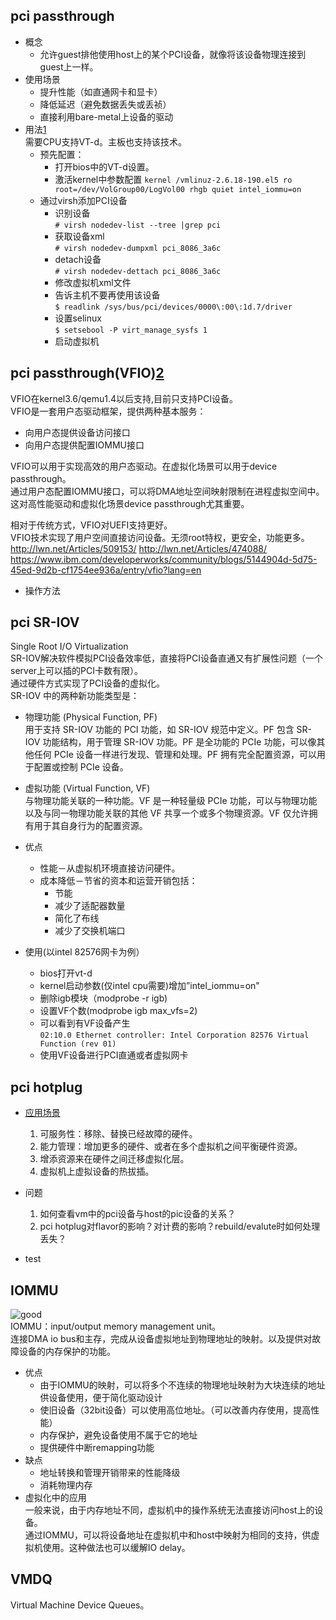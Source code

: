 pci passthrough
----
+ 概念  
  - 允许guest排他使用host上的某个PCI设备，就像将该设备物理连接到guest上一样。  
+ 使用场景
  - 提升性能（如直通网卡和显卡）  
  - 降低延迟（避免数据丢失或丢祯）  
  - 直接利用bare-metal上设备的驱动 
+ 用法[1]  
需要CPU支持VT-d。主板也支持该技术。  
  - 预先配置：  
    + 打开bios中的VT-d设置。
    + 激活kernel中参数配置
      ```kernel /vmlinuz-2.6.18-190.el5 ro root=/dev/VolGroup00/LogVol00 rhgb quiet intel_iommu=on```
  - 通过virsh添加PCI设备  
    + 识别设备  
    ```# virsh nodedev-list --tree |grep pci```
    + 获取设备xml   
    ```# virsh nodedev-dumpxml pci_8086_3a6c```
    + detach设备  
    ```# virsh nodedev-dettach pci_8086_3a6c```
    + 修改虚拟机xml文件   
    + 告诉主机不要再使用该设备  
    ```$ readlink /sys/bus/pci/devices/0000\:00\:1d.7/driver```
    + 设置selinux  
    ```$ setsebool -P virt_manage_sysfs 1```
    + 启动虚拟机  

pci passthrough(VFIO)[2]
----
VFIO在kernel3.6/qemu1.4以后支持,目前只支持PCI设备。  
VFIO是一套用户态驱动框架，提供两种基本服务：    
  + 向用户态提供设备访问接口  
  + 向用户态提供配置IOMMU接口  

VFIO可以用于实现高效的用户态驱动。在虚拟化场景可以用于device passthrough。  
通过用户态配置IOMMU接口，可以将DMA地址空间映射限制在进程虚拟空间中。  
这对高性能驱动和虚拟化场景device passthrough尤其重要。  

相对于传统方式，VFIO对UEFI支持更好。  
VFIO技术实现了用户空间直接访问设备。无须root特权，更安全，功能更多。  
http://lwn.net/Articles/509153/
http://lwn.net/Articles/474088/
https://www.ibm.com/developerworks/community/blogs/5144904d-5d75-45ed-9d2b-cf1754ee936a/entry/vfio?lang=en

+ 操作方法


pci SR-IOV
----
Single Root I/O Virtualization  
SR-IOV解决软件模拟PCI设备效率低，直接将PCI设备直通又有扩展性问题（一个server上可以插的PCI卡数有限）。  
通过硬件方式实现了PCI设备的虚拟化。    
SR-IOV 中的两种新功能类型是：  

+ 物理功能 (Physical Function, PF)  
用于支持 SR-IOV 功能的 PCI 功能，如 SR-IOV 规范中定义。PF 包含 SR-IOV 功能结构，用于管理 SR-IOV 功能。PF 是全功能的 PCIe 功能，可以像其他任何 PCIe 设备一样进行发现、管理和处理。PF 拥有完全配置资源，可以用于配置或控制 PCIe 设备。

+ 虚拟功能 (Virtual Function, VF)  
与物理功能关联的一种功能。VF 是一种轻量级 PCIe 功能，可以与物理功能以及与同一物理功能关联的其他 VF 共享一个或多个物理资源。VF 仅允许拥有用于其自身行为的配置资源。

+ 优点
  - 性能－从虚拟机环境直接访问硬件。
  - 成本降低－节省的资本和运营开销包括：
    + 节能
    + 减少了适配器数量
    + 简化了布线
    + 减少了交换机端口

+ 使用(以intel 82576网卡为例）  
  - bios打开vt-d
  - kernel启动参数(仅intel cpu需要)增加”intel_iommu=on"
  - 删除igb模块（modprobe -r igb)
  - 设置VF个数(modprobe igb max_vfs=2)
  - 可以看到有VF设备产生  
  ```02:10.0 Ethernet controller: Intel Corporation 82576 Virtual Function (rev 01)```
  - 使用VF设备进行PCI直通或者虚拟网卡  
  
pci hotplug
----
+ [应用场景]
  1.  可服务性：移除、替换已经故障的硬件。  
  2.  能力管理：增加更多的硬件、或者在多个虚拟机之间平衡硬件资源。    
  3.  增添资源来在硬件之间迁移虚拟化层。  
  4.  虚拟机上虚拟设备的热拔插。  

+ 问题  
  1. 如何查看vm中的pci设备与host的pic设备的关系？  
  2. pci hotplug对flavor的影响？对计费的影响？rebuild/evalute时如何处理丢失？  

+ test

IOMMU
----
![good](http://c.hiphotos.baidu.com/baike/w%3D268/sign=c02c322ea8d3fd1f3609a53c084f25ce/d31b0ef41bd5ad6e9f63c5ea81cb39dbb6fd3c13.jpg)   
IOMMU：input/output memory management unit。  
连接DMA io bus和主存，完成从设备虚拟地址到物理地址的映射。以及提供对故障设备的内存保护的功能。  
+ 优点
  - 由于IOMMU的映射，可以将多个不连续的物理地址映射为大块连续的地址供设备使用，便于简化驱动设计    
  - 使旧设备（32bit设备）可以使用高位地址。（可以改善内存使用，提高性能）  
  - 内存保护，避免设备使用不属于它的地址  
  - 提供硬件中断remapping功能  
+ 缺点
  - 地址转换和管理开销带来的性能降级   
  - 消耗物理内存  
+ 虚拟化中的应用  
  一般来说，由于内存地址不同，虚拟机中的操作系统无法直接访问host上的设备。  
通过IOMMU，可以将设备地址在虚拟机中和host中映射为相同的支持，供虚拟机使用。这种做法也可以缓解IO delay。

VMDQ
----
Virtual Machine Device Queues。  

[应用场景]:https://lists.linux-foundation.org/pipermail/hotplug_sig/2005-August/001202.html
[1]:http://docs.fedoraproject.org/en-US/Fedora/13/html/Virtualization_Guide/chap-Virtualization-PCI_passthrough.html
[2]:http://www.redhat.com/archives/libvir-list/2013-March/msg00514.html
